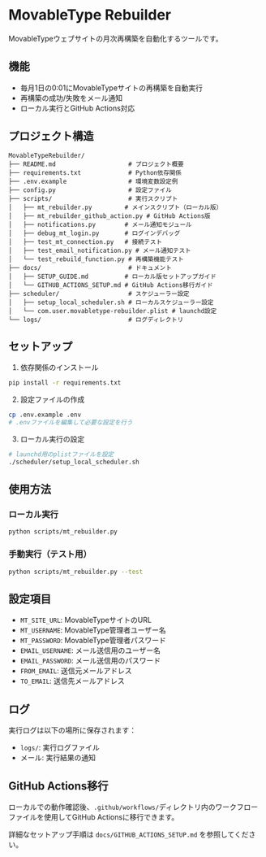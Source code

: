 # MovableType Rebuilder

MovableTypeウェブサイトの月次再構築を自動化するツールです。

## 機能

- 毎月1日の0:01にMovableTypeサイトの再構築を自動実行
- 再構築の成功/失敗をメール通知
- ローカル実行とGitHub Actions対応

## プロジェクト構造

```
MovableTypeRebuilder/
├── README.md                    # プロジェクト概要
├── requirements.txt             # Python依存関係
├── .env.example                 # 環境変数設定例
├── config.py                    # 設定ファイル
├── scripts/                     # 実行スクリプト
│   ├── mt_rebuilder.py         # メインスクリプト（ローカル版）
│   ├── mt_rebuilder_github_action.py # GitHub Actions版
│   ├── notifications.py        # メール通知モジュール
│   ├── debug_mt_login.py       # ログインデバッグ
│   ├── test_mt_connection.py   # 接続テスト
│   ├── test_email_notification.py # メール通知テスト
│   └── test_rebuild_function.py # 再構築機能テスト
├── docs/                        # ドキュメント
│   ├── SETUP_GUIDE.md          # ローカル版セットアップガイド
│   └── GITHUB_ACTIONS_SETUP.md # GitHub Actions移行ガイド
├── scheduler/                   # スケジューラー設定
│   ├── setup_local_scheduler.sh # ローカルスケジューラー設定
│   └── com.user.movabletype-rebuilder.plist # launchd設定
└── logs/                        # ログディレクトリ
```

## セットアップ

1. 依存関係のインストール
```bash
pip install -r requirements.txt
```

2. 設定ファイルの作成
```bash
cp .env.example .env
# .envファイルを編集して必要な設定を行う
```

3. ローカル実行の設定
```bash
# launchd用のplistファイルを設定
./scheduler/setup_local_scheduler.sh
```

## 使用方法

### ローカル実行
```bash
python scripts/mt_rebuilder.py
```

### 手動実行（テスト用）
```bash
python scripts/mt_rebuilder.py --test
```

## 設定項目

- `MT_SITE_URL`: MovableTypeサイトのURL
- `MT_USERNAME`: MovableType管理者ユーザー名
- `MT_PASSWORD`: MovableType管理者パスワード
- `EMAIL_USERNAME`: メール送信用のユーザー名
- `EMAIL_PASSWORD`: メール送信用のパスワード
- `FROM_EMAIL`: 送信元メールアドレス
- `TO_EMAIL`: 送信先メールアドレス

## ログ

実行ログは以下の場所に保存されます：
- `logs/`: 実行ログファイル
- メール: 実行結果の通知

## GitHub Actions移行

ローカルでの動作確認後、`.github/workflows/`ディレクトリ内のワークフローファイルを使用してGitHub Actionsに移行できます。

詳細なセットアップ手順は `docs/GITHUB_ACTIONS_SETUP.md` を参照してください。
